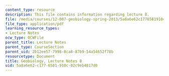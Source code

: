 ```yaml
---
content_type: resource
description: This file contains information regarding lecture 8.
file: /media/courses/12-007-geobiology-spring-2013/5a8a6e62c1776581910c02c9eb4817d0_MIT12_007S13_Lec8.pdf
file_type: application/pdf
learning_resource_types:
- Lecture Notes
ocw_type: OCWFile
parent_title: Lecture Notes
parent_type: CourseSection
parent_uid: 2b12ee57-7998-8ca8-87b9-54a54652f78b
resourcetype: Document
title: Geobiology, Lecture Notes 8
uid: 5a8a6e62-c177-6581-910c-02c9eb4817d0
---
```

